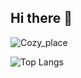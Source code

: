 ## Hi there 👋
![Cozy_place](https://user-images.githubusercontent.com/74038190/212750155-3ceddfbd-19d3-40a3-87af-8d329c8323c4.gif)

<!--
**Annabel-13/Annabel-13** is a ✨ _special_ ✨ repository because its `README.md` (this file) appears on your GitHub profile.

Here are some ideas to get you started:

- 🔭 I’m currently working on ...
- 🌱 I’m currently learning ...
- 👯 I’m looking to collaborate on ...
- 🤔 I’m looking for help with ...
- 💬 Ask me about ...
- 📫 How to reach me: ...
- 😄 Pronouns: ...
- ⚡ Fun fact: ...
-->

![Top Langs](https://github-readme-stats.vercel.app/api/top-langs/?username=annabel-13&layout=compact)
